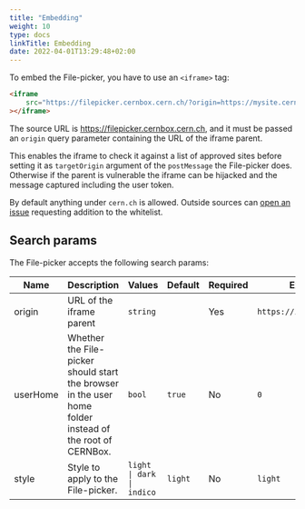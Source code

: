 ```yaml
---
title: "Embedding"
weight: 10
type: docs
linkTitle: Embedding
date: 2022-04-01T13:29:48+02:00
---
```


To embed the File-picker, you have to use an `<iframe>` tag:

```html
<iframe
    src="https://filepicker.cernbox.cern.ch/?origin=https://mysite.cern.ch"
></iframe>
```

The source URL is https://filepicker.cernbox.cern.ch, and it must be passed an
`origin` query parameter containing the URL of the iframe parent.

This enables the iframe to check it against a list of approved sites before
setting it as `targetOrigin` argument of the `postMessage` the File-picker does.
Otherwise if the parent is vulnerable the iframe can be hijacked and the message
captured including the user token.

By default anything under `cern.ch` is allowed. Outside sources can
[open an issue](https://github.com/cernbox/file-picker-wrapper/issues/new)
requesting addition to the whitelist.

## Search params

The File-picker accepts the following search params:


| Name       | Description                                                                                              | Values                     | Default | Required | Example                  |
|------------|----------------------------------------------------------------------------------------------------------|----------------------------|---------|----------|--------------------------|
| origin     | URL of the iframe parent                                                                                 | `string`                   |         | Yes      | `https://indico.cern.ch` |
| userHome   | Whether the File-picker should start the browser in the user home folder instead of the root of CERNBox. | `bool`                     | `true`  | No       | `0`                      |
| style      | Style to apply to the File-picker.                                                                       | `light \| dark \| indico`  | `light` | No       | `light`                  |
